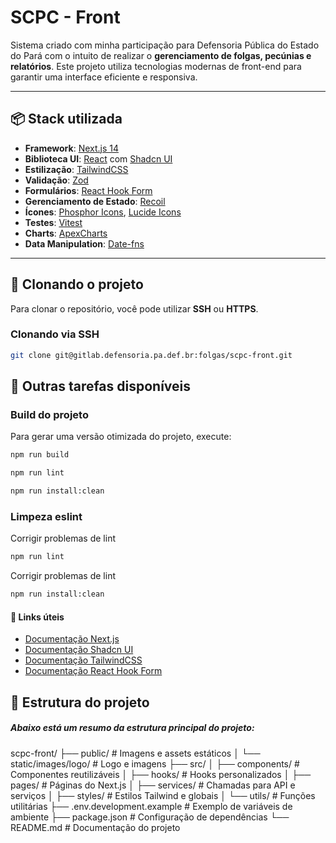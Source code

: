 <!-- <div align="center">
  <img src="public/static/images/logo/LogoDPECompress.png" alt="Logo DPE" width="200"/>
</div> -->

# SCPC - Front

Sistema criado com minha participação para Defensoria Pública do Estado do Pará com o intuito de realizar o **gerenciamento de folgas, pecúnias e relatórios**. Este projeto utiliza tecnologias modernas de front-end para garantir uma interface eficiente e responsiva.

---

## 📦 Stack utilizada

- **Framework**: [Next.js 14](https://nextjs.org/)
- **Biblioteca UI**: [React](https://react.dev/) com [Shadcn UI](https://ui.shadcn.com/)
- **Estilização**: [TailwindCSS](https://tailwindcss.com/)
- **Validação**: [Zod](https://zod.dev/)
- **Formulários**: [React Hook Form](https://react-hook-form.com/)
- **Gerenciamento de Estado**: [Recoil](https://recoiljs.org/)
- **Ícones**: [Phosphor Icons](https://phosphoricons.com/), [Lucide Icons](https://lucide.dev/)
- **Testes**: [Vitest](https://vitest.dev/)
- **Charts**: [ApexCharts](https://apexcharts.com/)
- **Data Manipulation**: [Date-fns](https://date-fns.org/)

---

## 🚀 Clonando o projeto

Para clonar o repositório, você pode utilizar **SSH** ou **HTTPS**.

### Clonando via SSH

```bash
git clone git@gitlab.defensoria.pa.def.br:folgas/scpc-front.git
```
## 🧹 Outras tarefas disponíveis

### Build do projeto
Para gerar uma versão otimizada do projeto, execute:

```bash
npm run build

npm run lint

npm run install:clean
```

### Limpeza eslint
Corrigir problemas de lint

```bash
npm run lint
```

Corrigir problemas de lint

```bash
npm run install:clean
```
#### 🔗 Links úteis
- [Documentação Next.js](https://nextjs.org/docs)
- [Documentação Shadcn UI](https://ui.shadcn.dev/)
- [Documentação TailwindCSS](https://tailwindcss.com/docs)
- [Documentação React Hook Form](https://react-hook-form.com/)

## 📝 Estrutura do projeto

##### Abaixo está um resumo da estrutura principal do projeto:
scpc-front/
├── public/                      # Imagens e assets estáticos
│   └── static/images/logo/      # Logo e imagens
├── src/
│   ├── components/              # Componentes reutilizáveis
│   ├── hooks/                   # Hooks personalizados
│   ├── pages/                   # Páginas do Next.js
│   ├── services/                # Chamadas para API e serviços
│   ├── styles/                  # Estilos Tailwind e globais
│   └── utils/                   # Funções utilitárias
├── .env.development.example     # Exemplo de variáveis de ambiente
├── package.json                 # Configuração de dependências
└── README.md                    # Documentação do projeto